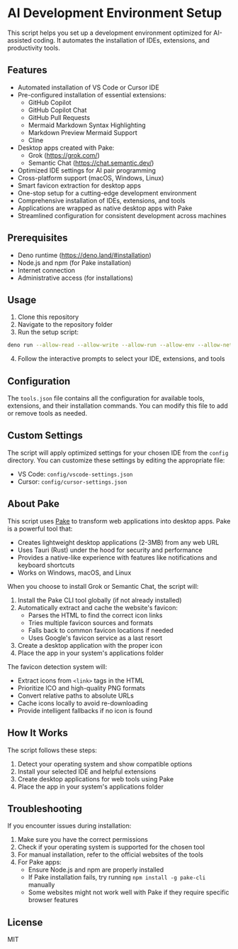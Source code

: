 # AI Development Environment Setup

This script helps you set up a development environment optimized for AI-assisted coding. It automates the installation of IDEs, extensions, and productivity tools.

## Features

- Automated installation of VS Code or Cursor IDE
- Pre-configured installation of essential extensions:
  - GitHub Copilot
  - GitHub Copilot Chat
  - GitHub Pull Requests
  - Mermaid Markdown Syntax Highlighting
  - Markdown Preview Mermaid Support
  - Cline
- Desktop apps created with Pake:
  - Grok (https://grok.com/)
  - Semantic Chat (https://chat.semantic.dev/)
- Optimized IDE settings for AI pair programming
- Cross-platform support (macOS, Windows, Linux)
- Smart favicon extraction for desktop apps
- One-stop setup for a cutting-edge development environment
- Comprehensive installation of IDEs, extensions, and tools
- Applications are wrapped as native desktop apps with Pake
- Streamlined configuration for consistent development across machines

## Prerequisites

- Deno runtime (https://deno.land/#installation)
- Node.js and npm (for Pake installation)
- Internet connection
- Administrative access (for installations)

## Usage

1. Clone this repository
2. Navigate to the repository folder
3. Run the setup script:

```bash
deno run --allow-read --allow-write --allow-run --allow-env --allow-net setup.ts
```

4. Follow the interactive prompts to select your IDE, extensions, and tools

## Configuration

The `tools.json` file contains all the configuration for available tools, extensions, and their installation commands. You can modify this file to add or remove tools as needed.

## Custom Settings

The script will apply optimized settings for your chosen IDE from the `config` directory. You can customize these settings by editing the appropriate file:

- VS Code: `config/vscode-settings.json`
- Cursor: `config/cursor-settings.json`

## About Pake

This script uses [Pake](https://github.com/tw93/Pake) to transform web applications into desktop apps. Pake is a powerful tool that:

- Creates lightweight desktop applications (2-3MB) from any web URL
- Uses Tauri (Rust) under the hood for security and performance
- Provides a native-like experience with features like notifications and keyboard shortcuts
- Works on Windows, macOS, and Linux

When you choose to install Grok or Semantic Chat, the script will:
1. Install the Pake CLI tool globally (if not already installed)
2. Automatically extract and cache the website's favicon:
   - Parses the HTML to find the correct icon links
   - Tries multiple favicon sources and formats
   - Falls back to common favicon locations if needed
   - Uses Google's favicon service as a last resort
3. Create a desktop application with the proper icon
4. Place the app in your system's applications folder

The favicon detection system will:
- Extract icons from `<link>` tags in the HTML
- Prioritize ICO and high-quality PNG formats
- Convert relative paths to absolute URLs
- Cache icons locally to avoid re-downloading
- Provide intelligent fallbacks if no icon is found

## How It Works

The script follows these steps:

1. Detect your operating system and show compatible options
2. Install your selected IDE and helpful extensions
3. Create desktop applications for web tools using Pake
4. Place the app in your system's applications folder

## Troubleshooting

If you encounter issues during installation:

1. Make sure you have the correct permissions
2. Check if your operating system is supported for the chosen tool
3. For manual installation, refer to the official websites of the tools
4. For Pake apps:
   - Ensure Node.js and npm are properly installed
   - If Pake installation fails, try running `npm install -g pake-cli` manually
   - Some websites might not work well with Pake if they require specific browser features

## License

MIT